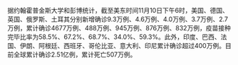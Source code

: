 据约翰霍普金斯大学和彭博统计，截至美东时间11月10日下午6时，美国、德国、英国、俄罗斯、土耳其分别新增确诊9.3万例、4.6万例、4.0万例、3.7万例、2.7万例，累计确诊4677万例、488万例、945万例、876万例、832万例，疫苗接种完毕比率为58.5%、67.2%、68.7%、34.0%、59.3%。此外，印度、巴西、法国、伊朗、阿根廷、西班牙、哥伦比亚、意大利、印尼累计确诊超过400万例。目前全球累计确诊2.51亿例，累计死亡507万例。